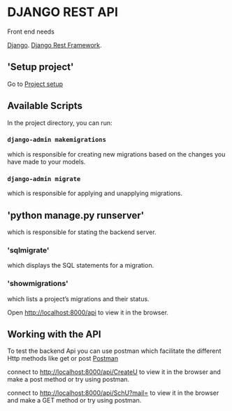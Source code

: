 # DJANGO REST API

Front end needs  

[Django](https://www.djangoproject.com/).
[Django Rest Framework](https://www.django-rest-framework.org/).

## 'Setup project'

Go to [Project setup](https://dev.azure.com/Proyectointegrador1G2/ProyectoIntegradorI/_wiki/wikis/ProyectoIntegradorI.wiki/9/Project-setup)

## Available Scripts

In the project directory, you can run:

### `django-admin makemigrations`

which is responsible for creating new migrations based on the changes you have made to your models.

### `django-admin migrate`

which is responsible for applying and unapplying migrations.

## 'python manage.py runserver'

which is responsible for stating the backend server.

### 'sqlmigrate'

which displays the SQL statements for a migration.

### 'showmigrations'

which lists a project’s migrations and their status.

Open [http://localhost:8000/api](http://localhost:8000/api) to view it in the browser.

## Working with the API

To test the backend Api you can use postman which facilitate the different Http methods like get or post [Postman](https://www.postman.com/)

connect to [http://localhost:8000/api/CreateU](http://localhost:8000/api/CreateU) to view it in the browser and make a post method or try using postman. 

connect to [http://localhost:8000/api/SchU?mail=](http://localhost:8000/api/SchU?mail=) to view it in the browser and make a GET method or try using postman. 

